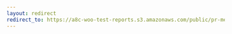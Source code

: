 ```yaml
---
layout: redirect
redirect_to: https://a8c-woo-test-reports.s3.amazonaws.com/public/pr-merge/44721/api/index.html
---
```


